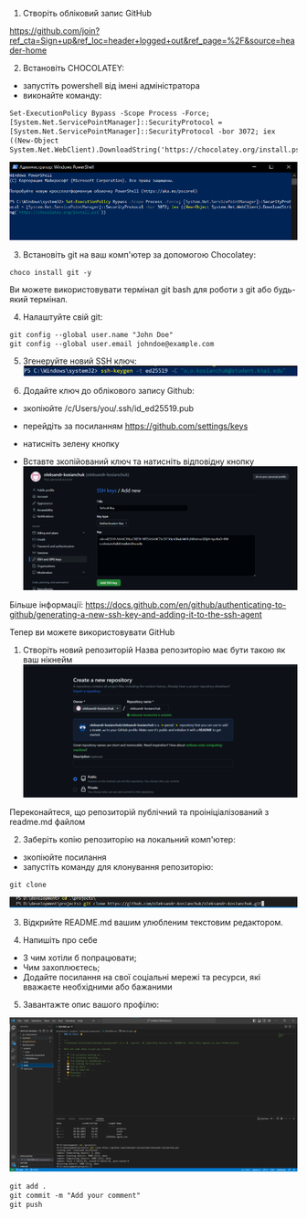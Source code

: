 
1. Створіть обліковий запис GitHub

https://github.com/join?ref_cta=Sign+up&ref_loc=header+logged+out&ref_page=%2F&source=header-home

2. Встановіть CHOCOLATEY:
- запустіть powershell від імені адміністратора
- виконайте команду:
```
Set-ExecutionPolicy Bypass -Scope Process -Force; [System.Net.ServicePointManager]::SecurityProtocol = [System.Net.ServicePointManager]::SecurityProtocol -bor 3072; iex ((New-Object System.Net.WebClient).DownloadString('https://chocolatey.org/install.ps1'))
```

![](/images/screen-1.png)

3. Встановіть git на ваш комп'ютер за допомогою Chocolatey:
```
choco install git -y
```
Ви можете використовувати термінал git bash для роботи з git або будь-який термінал.

4. Налаштуйте свій git:
```
git config --global user.name "John Doe"
git config --global user.email johndoe@example.com
```

5. Згенеруйте новий SSH ключ:
![](/images/screen-2.png)

6. Додайте ключ до облікового запису Github:
- зкопіюйте /c/Users/you/.ssh/id_ed25519.pub 
- перейдіть за посиланням https://github.com/settings/keys
- натисніть зелену кнопку

- Вставте зкопійований ключ та натисніть відповідну кнопку
![](/images/screen-3.png)

Більше інформації: https://docs.github.com/en/github/authenticating-to-github/generating-a-new-ssh-key-and-adding-it-to-the-ssh-agent

Тепер ви можете використовувати GitHub

1. Створіть новий репозиторій
Назва репозиторію має бути такою як ваш нікнейм
![](/images/screen-4.png)

Переконайтеся, що репозиторій публічний та проініціалізований з readme.md файлом

2. Заберіть копію репозиторію на локальний комп'ютер:
- зкопіюйте посилання
- запустіть команду для клонування репозиторію:
```
git clone
```

![](/images/screen-5.png)

3. Відкрийте README.md вашим улюбленим текстовим редактором. 

4. Напишіть про себе
- З чим хотіли б попрацювати;
- Чим захоплюєтесь;
- Додайте посилання на свої соціальні мережі та ресурси, які вважаєте необхідними або бажаними

5. Завантажте опис вашого профілю:

![](/images/screen-6.png)

```
git add .
git commit -m "Add your comment"
git push

